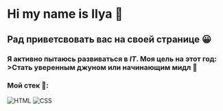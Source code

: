 # Hi my name is Ilya 👋

## Рад приветсвовать вас на своей странице 😀

### Я активно пытаюсь развиваться в ***IT***. Моя цель на этот год: >Стать уверенным джуном или начинающим мидл 🧠

### Мой стек 💪:

![HTML](https://img.shields.io/badge/-HTML-090909??style=for-the-badge&logo=html5)
![CSS](https://img.shields.io/badge/-CSS-090909?style=social&logo=css3)
